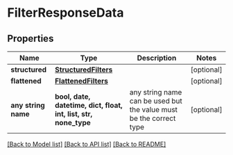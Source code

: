 # FilterResponseData


## Properties
Name | Type | Description | Notes
------------ | ------------- | ------------- | -------------
**structured** | [**StructuredFilters**](StructuredFilters.md) |  | [optional] 
**flattened** | [**FlattenedFilters**](FlattenedFilters.md) |  | [optional] 
**any string name** | **bool, date, datetime, dict, float, int, list, str, none_type** | any string name can be used but the value must be the correct type | [optional]

[[Back to Model list]](../README.md#documentation-for-models) [[Back to API list]](../README.md#documentation-for-api-endpoints) [[Back to README]](../README.md)


